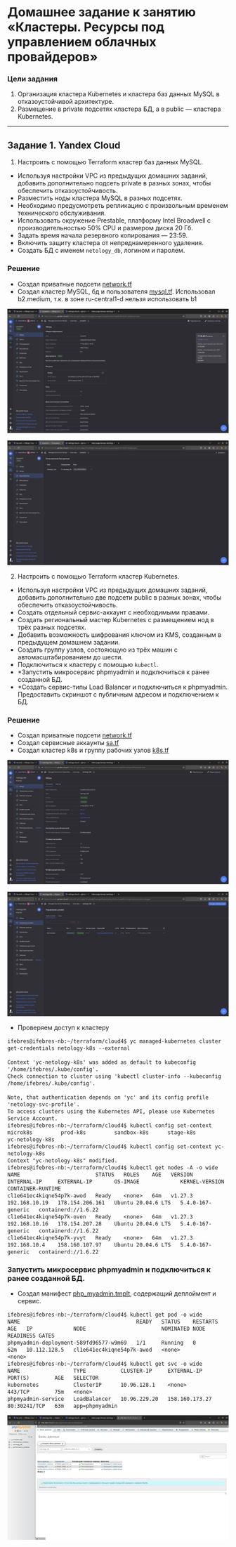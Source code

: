 # Домашнее задание к занятию «Кластеры. Ресурсы под управлением облачных провайдеров»

### Цели задания 

1. Организация кластера Kubernetes и кластера баз данных MySQL в отказоустойчивой архитектуре.
2. Размещение в private подсетях кластера БД, а в public — кластера Kubernetes.

---
## Задание 1. Yandex Cloud

1. Настроить с помощью Terraform кластер баз данных MySQL.

 - Используя настройки VPC из предыдущих домашних заданий, добавить дополнительно подсеть private в разных зонах, чтобы обеспечить отказоустойчивость. 
 - Разместить ноды кластера MySQL в разных подсетях.
 - Необходимо предусмотреть репликацию с произвольным временем технического обслуживания.
 - Использовать окружение Prestable, платформу Intel Broadwell с производительностью 50% CPU и размером диска 20 Гб.
 - Задать время начала резервного копирования — 23:59.
 - Включить защиту кластера от непреднамеренного удаления.
 - Создать БД с именем `netology_db`, логином и паролем.

### Решение

- Создал приватные подсети [network.tf](src4%2Fnetwork.tf)
- Создал кластер MySQL, бд и пользователя [mysql.tf](src4%2Fmysql.tf). Использовал b2.medium, т.к. в зоне ru-central1-d нельзя использовать b1  

![img_12.png](img_12.png)

![img_13.png](img_13.png)

2. Настроить с помощью Terraform кластер Kubernetes.

 - Используя настройки VPC из предыдущих домашних заданий, добавить дополнительно две подсети public в разных зонах, чтобы обеспечить отказоустойчивость.
 - Создать отдельный сервис-аккаунт с необходимыми правами. 
 - Создать региональный мастер Kubernetes с размещением нод в трёх разных подсетях.
 - Добавить возможность шифрования ключом из KMS, созданным в предыдущем домашнем задании.
 - Создать группу узлов, состояющую из трёх машин с автомасштабированием до шести.
 - Подключиться к кластеру с помощью `kubectl`.
 - *Запустить микросервис phpmyadmin и подключиться к ранее созданной БД.
 - *Создать сервис-типы Load Balancer и подключиться к phpmyadmin. Предоставить скриншот с публичным адресом и подключением к БД.

### Решение

- Создал приватные подсети [network.tf](src4%2Fnetwork.tf)
- Создал сервисные аккаунты [sa.tf](src4%2Fsa.tf)
- Создал кластер k8s и группу рабочих узлов [k8s.tf](src4%2Fk8s.tf)

![img_14.png](img_14.png)

![img_15.png](img_15.png)

- Проверяем доступ к кластеру
```commandline
ifebres@ifebres-nb:~/terraform/cloud4$ yc managed-kubernetes cluster get-credentials netology-k8s --external

Context 'yc-netology-k8s' was added as default to kubeconfig '/home/ifebres/.kube/config'.
Check connection to cluster using 'kubectl cluster-info --kubeconfig /home/ifebres/.kube/config'.

Note, that authentication depends on 'yc' and its config profile 'netology-svc-profile'.
To access clusters using the Kubernetes API, please use Kubernetes Service Account.
ifebres@ifebres-nb:~/terraform/cloud4$ kubectl config set-context 
microk8s         prod-k8s         sandbox-k8s      stage-k8s        yc-netology-k8s  
ifebres@ifebres-nb:~/terraform/cloud4$ kubectl config set-context yc-netology-k8s 
Context "yc-netology-k8s" modified.
ifebres@ifebres-nb:~/terraform/cloud4$ kubectl get nodes -A -o wide
NAME                        STATUS   ROLES    AGE   VERSION   INTERNAL-IP     EXTERNAL-IP       OS-IMAGE             KERNEL-VERSION      CONTAINER-RUNTIME
cl1e641ec4kiqne54p7k-awod   Ready    <none>   64m   v1.27.3   192.168.10.19   178.154.206.161   Ubuntu 20.04.6 LTS   5.4.0-167-generic   containerd://1.6.22
cl1e641ec4kiqne54p7k-oven   Ready    <none>   64m   v1.27.3   192.168.10.16   178.154.207.28    Ubuntu 20.04.6 LTS   5.4.0-167-generic   containerd://1.6.22
cl1e641ec4kiqne54p7k-yvyt   Ready    <none>   64m   v1.27.3   192.168.10.4    158.160.107.97    Ubuntu 20.04.6 LTS   5.4.0-167-generic   containerd://1.6.22
```

 ### Запустить микросервис phpmyadmin и подключиться к ранее созданной БД.
 
- Создал манифест [php_myadmin.tmplt](src4%2Fphp_myadmin.tmplt), содержащий деплоймент и сервис.

```commandline
ifebres@ifebres-nb:~/terraform/cloud4$ kubectl get pod -o wide
NAME                                     READY   STATUS    RESTARTS   AGE   IP             NODE                        NOMINATED NODE   READINESS GATES
phpmyadmin-deployment-589fd96577-w9m69   1/1     Running   0          62m   10.112.128.5   cl1e641ec4kiqne54p7k-awod   <none>           <none>
ifebres@ifebres-nb:~/terraform/cloud4$ kubectl get svc -o wide
NAME                 TYPE           CLUSTER-IP     EXTERNAL-IP      PORT(S)        AGE   SELECTOR
kubernetes           ClusterIP      10.96.128.1    <none>           443/TCP        75m   <none>
phpmyadmin-service   LoadBalancer   10.96.229.20   158.160.173.27   80:30241/TCP   63m   app=phpmyadmin
```

![img_16.png](img_16.png)

